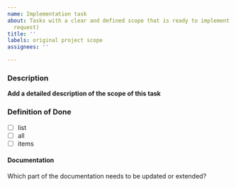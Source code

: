 ```yaml
---
name: Implementation task
about: Tasks with a clear and defined scope that is ready to implement (not a feature
  request)
title: ''
labels: original project scope
assignees: ''

---
```


### Description

**Add a detailed description of the scope of this task**

### Definition of Done

- [ ] list
- [ ] all
- [ ] items

#### Documentation
Which part of the documentation needs to be updated or extended?
